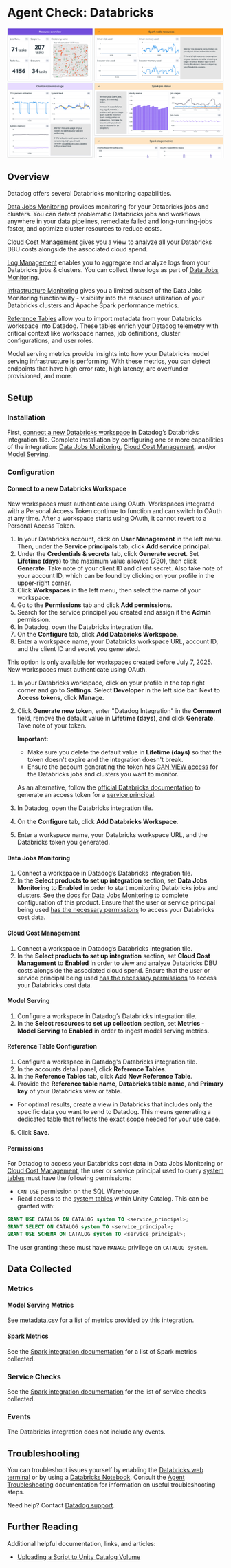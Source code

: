 # Agent Check: Databricks

![Databricks default dashboard][21]

## Overview

Datadog offers several Databricks monitoring capabilities.

[Data Jobs Monitoring][25] provides monitoring for your Databricks jobs and clusters. You can detect problematic Databricks jobs and workflows anywhere in your data pipelines, remediate failed and long-running-jobs faster, and optimize cluster resources to reduce costs.

[Cloud Cost Management][26] gives you a view to analyze all your Databricks DBU costs alongside the associated cloud spend.

[Log Management][27] enables you to aggregate and analyze logs from your Databricks jobs & clusters. You can collect these logs as part of [Data Jobs Monitoring][25].

[Infrastructure Monitoring][28] gives you a limited subset of the Data Jobs Monitoring functionality - visibility into the resource utilization of your Databricks clusters and Apache Spark performance metrics.

[Reference Tables][32] allow you to import metadata from your Databricks workspace into Datadog. These tables enrich your Datadog telemetry with critical context like workspace names, job definitions, cluster configurations, and user roles.

Model serving metrics provide insights into how your  Databricks model serving infrastructure is performing. With these metrics, you can detect endpoints that have high error rate, high latency, are over/under provisioned, and more.
## Setup

### Installation

First, [connect a new Databricks workspace](#connect-to-a-new-databricks-workspace) in Datadog’s Databricks integration tile. Complete installation by configuring one or more capabilities of the integration: [Data Jobs Monitoring](#data-jobs-monitoring), [Cloud Cost Management](#cloud-cost-management), and/or [Model Serving](#model-serving). 

### Configuration
#### Connect to a new Databricks Workspace
<!-- xxx tabs xxx -->

<!-- xxx tab "Use a Service Principal for OAuth" xxx -->
<div class="alert alert-warning">New workspaces must authenticate using OAuth. Workspaces integrated with a Personal Access Token continue to function and can switch to OAuth at any time. After a workspace starts using OAuth, it cannot revert to a Personal Access Token.</div>

1. In your Databricks account, click on **User Management** in the left menu. Then, under the **Service principals** tab, click **Add service principal**.
2. Under the **Credentials & secrets** tab, click **Generate secret**. Set **Lifetime (days)** to the maximum value allowed (730), then click **Generate**. Take note of your client ID and client secret. Also take note of your account ID, which can be found by clicking on your profile in the upper-right corner.
3. Click **Workspaces** in the left menu, then select the name of your workspace.
4. Go to the **Permissions** tab and click **Add permissions**.
5. Search for the service principal you created and assign it the **Admin** permission.
6. In Datadog, open the Databricks integration tile.
7. On the **Configure** tab, click **Add Databricks Workspace**.
9. Enter a workspace name, your Databricks workspace URL, account ID, and the client ID and secret you generated.
<!-- xxz tab xxx -->

<!-- xxx tab "Use a Personal Access Token (Legacy)" xxx -->
<div class="alert alert-warning">This option is only available for workspaces created before July 7, 2025. New workspaces must authenticate using OAuth.</div>

1. In your Databricks workspace, click on your profile in the top right corner and go to **Settings**. Select **Developer** in the left side bar. Next to **Access tokens**, click **Manage**.
2. Click **Generate new token**, enter "Datadog Integration" in the **Comment** field, remove the default value in **Lifetime (days)**, and click **Generate**. Take note of your token.

   **Important:**
   * Make sure you delete the default value in **Lifetime (days)** so that the token doesn't expire and the integration doesn't break.
   * Ensure the account generating the token has [CAN VIEW access][30] for the Databricks jobs and clusters you want to monitor.

   As an alternative, follow the [official Databricks documentation][31] to generate an access token for a [service principal][31].

3. In Datadog, open the Databricks integration tile.
4. On the **Configure** tab, click **Add Databricks Workspace**.
5. Enter a workspace name, your Databricks workspace URL, and the Databricks token you generated.
<!-- xxz tab xxx -->

<!-- xxz tabs xxx -->

#### Data Jobs Monitoring 

1. Connect a workspace in Datadog’s Databricks integration tile.
2. In the **Select products to set up integration** section, set **Data Jobs Monitoring** to **Enabled** in order to start monitoring Databricks jobs and clusters. See [the docs for Data Jobs Monitoring][33] to complete configuration of this product. Ensure that the user or service principal being used [has the necessary permissions](#permissions) to access your Databricks cost data.

#### Cloud Cost Management 

1. Connect a workspace in Datadog’s Databricks integration tile.
2. In the **Select products to set up integration** section, set **Cloud Cost Management** to **Enabled** in order to view and analyze Databricks DBU costs alongside the associated cloud spend. Ensure that the user or service principal being used [has the necessary permissions](#permissions) to access your Databricks cost data.

#### Model Serving

1. Configure a workspace in Datadog’s Databricks integration tile.
2. In the **Select resources to set up collection** section, set **Metrics - Model Serving** to **Enabled** in order to ingest model serving metrics.

#### Reference Table Configuration
1. Configure a workspace in Datadog's Databricks integration tile.
2. In the accounts detail panel, click **Reference Tables**.
3. In the **Reference Tables** tab, click **Add New Reference Table**.
4. Provide the **Reference table name**, **Databricks table name**, and **Primary key** of your Databricks view or table.

  * For optimal results, create a view in Databricks that includes only the specific data you want to send to Datadog. This means generating a dedicated table that reflects the exact scope needed for your use case.

5. Click **Save**.

#### Permissions
For Datadog to access your Databricks cost data in Data Jobs Monitoring or [Cloud Cost Management][34], the user or service principal used to query [system tables][35] must have the following permissions:
   - `CAN USE` permission on the SQL Warehouse.
   - Read access to the [system tables][35] within Unity Catalog. This can be granted with:
   ```sql
   GRANT USE CATALOG ON CATALOG system TO <service_principal>;
   GRANT SELECT ON CATALOG system TO <service_principal>;
   GRANT USE SCHEMA ON CATALOG system TO <service_principal>;
   ```
   The user granting these must have `MANAGE` privilege on `CATALOG system`.

<!-- xxz tab xxx -->
<!-- xxz tabs xxx -->

## Data Collected

### Metrics
#### Model Serving Metrics
See [metadata.csv][29] for a list of metrics provided by this integration.
#### Spark Metrics
See the [Spark integration documentation][8] for a list of Spark metrics collected.

### Service Checks

See the [Spark integration documentation][9] for the list of service checks collected.
 
### Events

The Databricks integration does not include any events.

## Troubleshooting

You can troubleshoot issues yourself by enabling the [Databricks web terminal][18] or by using a [Databricks Notebook][19]. Consult the [Agent Troubleshooting][20] documentation for information on useful troubleshooting steps. 

Need help? Contact [Datadog support][10].

## Further Reading

Additional helpful documentation, links, and articles:

- [Uploading a Script to Unity Catalog Volume][24]

[10]: https://docs.datadoghq.com/help/
[18]: https://docs.databricks.com/en/clusters/web-terminal.html
[19]: https://docs.databricks.com/en/notebooks/index.html
[20]: https://docs.datadoghq.com/agent/troubleshooting/
[21]: https://raw.githubusercontent.com/DataDog/integrations-core/master/databricks/images/databricks_dashboard.png
[24]: https://docs.databricks.com/en/ingestion/add-data/upload-to-volume.html#upload-files-to-a-unity-catalog-volume
[25]: https://www.datadoghq.com/product/data-jobs-monitoring/
[26]: https://www.datadoghq.com/product/cloud-cost-management/
[27]: https://www.datadoghq.com/product/log-management/
[28]: https://docs.datadoghq.com/integrations/databricks/?tab=driveronly
[29]: https://github.com/DataDog/integrations-core/blob/master/databricks/metadata.csv
[30]: https://docs.databricks.com/en/security/auth-authz/access-control/index.html#job-acls
[31]: https://docs.databricks.com/en/admin/users-groups/service-principals.html#what-is-a-service-principal
[32]: https://docs.datadoghq.com/reference_tables
[33]: https://docs.datadoghq.com/data_jobs/databricks
[34]: https://docs.datadoghq.com/cloud_cost_management/
[35]: https://docs.databricks.com/aws/en/admin/system-tables/
[8]: https://docs.datadoghq.com/integrations/spark/#metrics
[9]: https://docs.datadoghq.com/integrations/spark/#service-checks